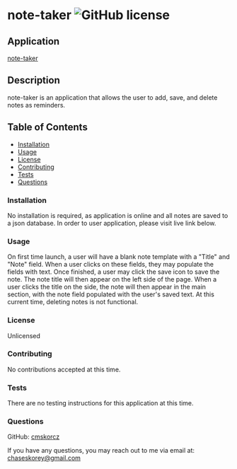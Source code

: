 # note-taker ![GitHub license](https://img.shields.io/badge/license-Unlicensed-blue)
## Application
[note-taker](https://sheltered-spire-48446.herokuapp.com/)
## Description
note-taker is an application that allows the user to add, save, and delete notes as reminders.
## Table of Contents
- [Installation](#installation)
- [Usage](#usage)
- [License](#license)
- [Contributing](#contributing)
- [Tests](#tests)
- [Questions](#questions)
### Installation
No installation is required, as application is online and all notes are saved to a json database. In order to user application, please visit live link below.
### Usage
On first time launch, a user will have a blank note template with a "Title" and "Note" field. When a user clicks on these fields, they may populate the fields with text. Once finished, a user may click the save icon to save the note. The note title will then appear on the left side of the page. When a user clicks the title on the side, the note will then appear in the main section, with the note field populated with the user's saved text. At this current time, deleting notes is not functional.
### License
Unlicensed
### Contributing
No contributions accepted at this time.
### Tests
There are no testing instructions for this application at this time.
### Questions
GitHub: [cmskorcz](https://www.github.com/cmskorcz)

If you have any questions, you may reach out to me via email at: chaseskorey@gmail.com
